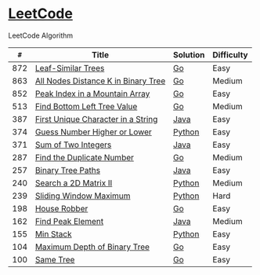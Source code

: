 # [LeetCode](https://leetcode.com/problemset/algorithms/)

LeetCode Algorithm

`#` | Title | Solution | Difficulty
--- | --- | --- | ---
872 | [Leaf-Similar Trees](https://leetcode.com/problems/leaf-similar-trees/description/) | [Go](https://github.com/tiancy/leetcode/blob/master/go/leafsimilartrees/leafsimilartrees.go) | Easy
863 | [All Nodes Distance K in Binary Tree](https://leetcode.com/problems/all-nodes-distance-k-in-binary-tree/description/) | [Go](https://github.com/tiancy/leetcode/blob/master/go/distancek/distancek.go) | Medium
852 | [Peak Index in a Mountain Array](https://leetcode.com/problems/peak-index-in-a-mountain-array/description/) | [Go](https://github.com/tiancy/leetcode/blob/master/go/peakindexinmountainarray/peakindexinmountainarray.go) | Easy
513 | [Find Bottom Left Tree Value](https://leetcode.com/problems/find-bottom-left-tree-value/description/) | [Go](https://github.com/tiancy/leetcode/blob/master/go/bottomleftvalue/bottomleftvalue.go) | Medium
387 | [First Unique Character in a String](https://leetcode.com/problems/first-unique-character-in-a-string/) | [Java](https://github.com/tiancy/leetcode/blob/master/java/src/main/java/leetcode/FirstUniqChar.java) | Easy
374 | [Guess Number Higher or Lower](https://leetcode.com/problems/guess-number-higher-or-lower/) | [Python](https://github.com/tiancy/leetcode/blob/master/python/guessnumber.py) | Easy
371 | [Sum of Two Integers](https://leetcode.com/problems/sum-of-two-integers/) | [Java](https://github.com/tiancy/leetcode/blob/master/java/src/main/java/leetcode/SumOfTwoIntegers.java) | Easy
287 | [Find the Duplicate Number](https://leetcode.com/problems/find-the-duplicate-number/) | [Go](https://github.com/tiancy/leetcode/blob/master/go/findduplicate/findduplicate.go) | Medium
257 | [Binary Tree Paths](https://leetcode.com/problems/binary-tree-paths/) | [Java](https://github.com/tiancy/leetcode/blob/master/java/src/main/java/leetcode/BinaryTreePaths.java) | Easy
240 | [Search a 2D Matrix II](https://leetcode.com/problems/search-a-2d-matrix-ii/) | [Python](https://github.com/tiancy/leetcode/blob/master/python/searchmatrix.py) | Medium
239 | [Sliding Window Maximum](https://leetcode.com/problems/sliding-window-maximum/) | [Python](https://github.com/tiancy/leetcode/blob/master/python/sliding_window_maximum.py) | Hard
198 | [House Robber](https://leetcode.com/problems/house-robber/description/) | [Go](https://github.com/tiancy/leetcode/blob/master/go/houserobber/houserobber.go) | Easy
162 | [Find Peak Element](https://leetcode.com/problems/find-peak-element/) | [Java](https://github.com/tiancy/leetcode/blob/master/java/src/main/java/leetcode/FindPeakElement.java) | Medium
155 | [Min Stack](https://leetcode.com/problems/min-stack/) | [Python](https://github.com/tiancy/leetcode/blob/master/python/minstack.py) | Easy
104 | [Maximum Depth of Binary Tree](https://leetcode.com/problems/maximum-depth-of-binary-tree/description/) | [Go](https://github.com/tiancy/leetcode/blob/master/go/maxdepth/maxdepth.go) | Easy
100 | [Same Tree](https://leetcode.com/problems/same-tree/description/) | [Go](https://github.com/tiancy/leetcode/blob/master/go/sametree/sametree.go) | Easy

